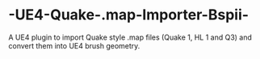 -UE4-Quake-.map-Importer-Bspii-
===============================

A UE4 plugin to import Quake style .map files (Quake 1, HL 1 and Q3) and convert them into UE4 brush geometry.
